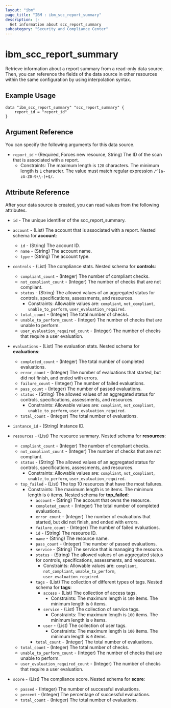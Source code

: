 ```yaml
---
layout: "ibm"
page_title: "IBM : ibm_scc_report_summary"
description: |-
  Get information about scc_report_summary
subcategory: "Security and Compliance Center"
---
```


# ibm_scc_report_summary

Retrieve information about a report summary from a read-only data source. Then, you can reference the fields of the data source in other resources within the same configuration by using interpolation syntax.

## Example Usage

```hcl
data "ibm_scc_report_summary" "scc_report_summary" {
	report_id = "report_id"
}
```

## Argument Reference

You can specify the following arguments for this data source.

* `report_id` - (Required, Forces new resource, String) The ID of the scan that is associated with a report.
  * Constraints: The maximum length is `128` characters. The minimum length is `1` character. The value must match regular expression `/^[a-zA-Z0-9\\-]+$/`.

## Attribute Reference

After your data source is created, you can read values from the following attributes.

* `id` - The unique identifier of the scc_report_summary.
* `account` - (List) The account that is associated with a report.
Nested schema for **account**:
	* `id` - (String) The account ID.
	* `name` - (String) The account name.
	* `type` - (String) The account type.

* `controls` - (List) The compliance stats.
Nested schema for **controls**:
	* `compliant_count` - (Integer) The number of compliant checks.
	* `not_compliant_count` - (Integer) The number of checks that are not compliant.
	* `status` - (String) The allowed values of an aggregated status for controls, specifications, assessments, and resources.
	  * Constraints: Allowable values are: `compliant`, `not_compliant`, `unable_to_perform`, `user_evaluation_required`.
	* `total_count` - (Integer) The total number of checks.
	* `unable_to_perform_count` - (Integer) The number of checks that are unable to perform.
	* `user_evaluation_required_count` - (Integer) The number of checks that require a user evaluation.

* `evaluations` - (List) The evaluation stats.
Nested schema for **evaluations**:
	* `completed_count` - (Integer) The total number of completed evaluations.
	* `error_count` - (Integer) The number of evaluations that started, but did not finish, and ended with errors.
	* `failure_count` - (Integer) The number of failed evaluations.
	* `pass_count` - (Integer) The number of passed evaluations.
	* `status` - (String) The allowed values of an aggregated status for controls, specifications, assessments, and resources.
	  * Constraints: Allowable values are: `compliant`, `not_compliant`, `unable_to_perform`, `user_evaluation_required`.
	* `total_count` - (Integer) The total number of evaluations.

* `isntance_id` - (String) Instance ID.

* `resources` - (List) The resource summary.
Nested schema for **resources**:
	* `compliant_count` - (Integer) The number of compliant checks.
	* `not_compliant_count` - (Integer) The number of checks that are not compliant.
	* `status` - (String) The allowed values of an aggregated status for controls, specifications, assessments, and resources.
	  * Constraints: Allowable values are: `compliant`, `not_compliant`, `unable_to_perform`, `user_evaluation_required`.
	* `top_failed` - (List) The top 10 resources that have the most failures.
	  * Constraints: The maximum length is `10` items. The minimum length is `0` items.
	Nested schema for **top_failed**:
		* `account` - (String) The account that owns the resource.
		* `completed_count` - (Integer) The total number of completed evaluations.
		* `error_count` - (Integer) The number of evaluations that started, but did not finish, and ended with errors.
		* `failure_count` - (Integer) The number of failed evaluations.
		* `id` - (String) The resource ID.
		* `name` - (String) The resource name.
		* `pass_count` - (Integer) The number of passed evaluations.
		* `service` - (String) The service that is managing the resource.
		* `status` - (String) The allowed values of an aggregated status for controls, specifications, assessments, and resources.
		  * Constraints: Allowable values are: `compliant`, `not_compliant`, `unable_to_perform`, `user_evaluation_required`.
		* `tags` - (List) The collection of different types of tags.
		Nested schema for **tags**:
			* `access` - (List) The collection of access tags.
			  * Constraints: The maximum length is `100` items. The minimum length is `0` items.
			* `service` - (List) The collection of service tags.
			  * Constraints: The maximum length is `100` items. The minimum length is `0` items.
			* `user` - (List) The collection of user tags.
			  * Constraints: The maximum length is `100` items. The minimum length is `0` items.
		* `total_count` - (Integer) The total number of evaluations.
	* `total_count` - (Integer) The total number of checks.
	* `unable_to_perform_count` - (Integer) The number of checks that are unable to perform.
	* `user_evaluation_required_count` - (Integer) The number of checks that require a user evaluation.

* `score` - (List) The compliance score.
Nested schema for **score**:
	* `passed` - (Integer) The number of successful evaluations.
	* `percent` - (Integer) The percentage of successful evaluations.
	* `total_count` - (Integer) The total number of evaluations.

